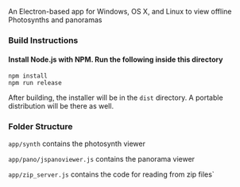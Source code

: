 An Electron-based app for Windows, OS X, and Linux to view offline Photosynths and panoramas

### Build Instructions
#### Install Node.js with NPM. Run the following inside this directory
```
npm install
npm run release
```
After building, the installer will be in the `dist` directory.  A portable distribution will be there as well.
### Folder Structure
`app/synth` contains the photosynth viewer

`app/pano/jspanoviewer.js` contains the panorama viewer

`app/zip_server.js` contains the code for reading from zip files`


